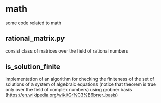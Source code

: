 # math
some code related to math

## rational_matrix.py
consist class of matrices over the field of rational numbers

## is_solution_finite
implementation of an algorithm for checking the finiteness of the set of solutions of a system of algebraic equations (notice that theorem is true only over the field of complex numbers) using grobner basis (https://en.wikipedia.org/wiki/Gr%C3%B6bner_basis)
